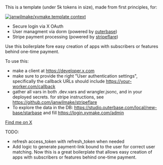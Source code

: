 This is a template (under 5k tokens in size), made from first principles, for:

[![janwilmake/xymake.template context](https://badge.forgithub.com/janwilmake/xymake.template)](https://uithub.com/janwilmake/xymake.template)

- Secure login via X OAuth
- User managment via dorm (powered by [outerbase](https://outerbase.com))
- Stripe payment processing (powered by [stripeflare](https://github.com/janwilmake/stripeflare))

Use this boilerplate fore easy creation of apps with subscribers or features behind one-time payment.

To use this:

- make a client at https://developer.x.com
- make sure to provide the right "User authentication settings", specifically the callback URLs should include https://your-worker.com/callback
- gather all vars in both .dev.vars and wrangler.jsonc, and in your deployed secrets. for stripe instructions, see https://github.com/janwilmake/stripeflare
- To explore the data in the DB: https://studio.outerbase.com/local/new-base/starbase and fill https://login.xymake.com/admin

[Find me on X](https://x.com/janwilmake)

TODO:

- refresh access_token with refresh_token when needed
- Add logic to generate payment-link bound to the user for correct user matching. Now this is a great boilerplate that allows easy creation of apps with subscribers or features behind one-time payment.

